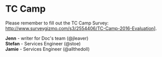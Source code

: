 # TC Camp

Please remember to fill out the TC Camp Survey: http://www.surveygizmo.com/s3/2554406/TC-Camp-2016-Evaluation].

**Jenn** - writer for Doc's team (@jleaver)  
**Stefan** - Services Engineer (@stoe)  
**Jamie** - Services Engineer (@allthedoll)  
